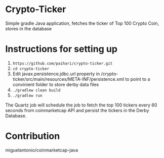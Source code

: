# Crypto-Ticker

Simple gradle Java application, fetches the ticker of Top 100 Crypto Coin, stores in the database

# Instructions for setting up

1. `https://github.com/paihari/crypto-ticker.git`
2. `cd crypto-ticker`
3. Edit javax.persistence.jdbc.url property in /crypto-ticker/src/main/resources/META-INF/persistence.xml to point to a convinient folder to store derby data files
4. `./gradlew clean build`
5. `./gradlew run`

The Quartz job will schedule the job to fetch the top 100 tickers every 60 seconds from coinmarketcap API and persist the tickers in the Derby Database.

# Contribution

miguelantonio/coinmarketcap-java


